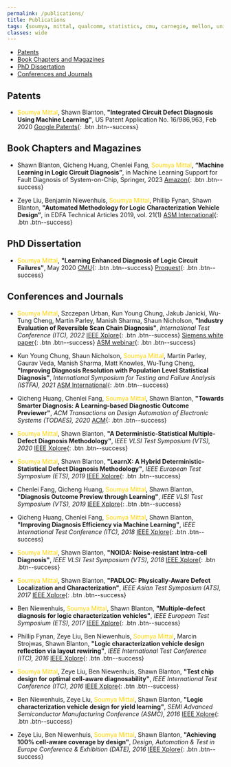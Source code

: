 ```yaml
---
permalink: /publications/
title: Publications
tags: {soumya, mittal, qualcomm, statistics, cmu, carnegie, mellon, university, diagnosis, atpg, yield, failure, pfa, machine learning, graduate, phd, roorkee, intel, globalfoundries}
classes: wide
---
```


+ [Patents](#patent)
+ [Book Chapters and Magazines](#book)
+ [PhD Dissertation](#dissertation)
+ [Conferences and Journals](#conference)

## <a name="patent"></a>Patents
+ <span style="color:#ffd300">Soumya Mittal</span>, Shawn Blanton, **"Integrated Circuit Defect Diagnosis Using Machine Learning"**, US Patent Application No. 16/986,963, Feb 2020 [Google Patents](https://patents.google.com/patent/US20210042644A1/en){: .btn .btn--success}

## <a name="book"></a>Book Chapters and Magazines
+ Shawn Blanton, Qicheng Huang, Chenlei Fang, <span style="color:#ffd300">Soumya Mittal</span>, **“Machine Learning in Logic Circuit Diagnosis”**, in Machine Learning Support for Fault Diagnosis of System-on-Chip, Springer, 2023  [Amazon](https://www.amazon.com/Machine-Learning-Support-Diagnosis-System/dp/3031196384){: .btn .btn--success}

+ Zeye Liu, Benjamin Niewenhuis, <span style="color:#ffd300">Soumya Mittal</span>, Phillip Fynan, Shawn Blanton, **"Automated Methodology for Logic Characterization Vehicle Design”**, in EDFA Technical Articles 2019, vol. 21(1)   [ASM International](https://www.asminternational.org/web/edfas/news/edfa/-/journal_content/56/10192/36324098/MAGAZINE){: .btn .btn--success}

## <a name="dissertation"></a>PhD Dissertation

+ <span style="color:#ffd300">Soumya Mittal</span>, **"Learning Enhanced Diagnosis of Logic Circuit Failures"**, May 2020  [CMU](https://kilthub.cmu.edu/articles/thesis/Learning_Enhanced_Diagnosis_of_Logic_Circuit_Failures/11962164){: .btn .btn--success}  [Proquest](https://www.proquest.com/docview/2385344942){: .btn .btn--success}

## <a name="conference"></a>Conferences and Journals

+ <span style="color:#ffd300">Soumya Mittal</span>, Szczepan Urban, Kun Young Chung, Jakub Janicki, Wu-Tung Cheng, Martin Parley, Manish Sharma, Shaun Nicholson, **"Industry Evaluation of Reversible Scan Chain Diagnosis"**, *International Test Conference (ITC), 2022*  [IEEE Xplore](https://scholar.google.com/citations?view_op=view_citation&hl=en&user=wIoS-CYAAAAJ&sortby=pubdate&citation_for_view=wIoS-CYAAAAJ:yD5IFk8b50cC){: .btn .btn--success}  [Siemens white paper](https://resources.sw.siemens.com/en-US/white-paper-reversible-chain-diagnosis){: .btn .btn--success}  [ASM webinar](https://connect.asminternational.org/httpswwwasminternationalorgconferencesmain/event-description?CalendarEventKey=23263b8e-62f1-43c9-b05e-45c591dc7a84&CommunityKey=660ccc7a-23db-49ab-9050-98de6eef271d&Home=%2fhttpswwwasminternationalorgconferencesmain%2fevent-description){: .btn .btn--success}

+ Kun Young Chung, Shaun Nicholson, <span style="color:#ffd300">Soumya Mittal</span>, Martin Parley, Gaurav Veda, Manish Sharma, Matt Knowles, Wu-Tung Cheng, **"Improving Diagnosis Resolution with Population Level Statistical Diagnosis"**, *International Symposium for Testing and Failure Analysis (ISTFA), 2021*  [ASM International](https://dl.asminternational.org/istfa/proceedings-abstract/ISTFA2021/84215/388/18305){: .btn .btn--success}

+ Qicheng Huang, Chenlei Fang, <span style="color:#ffd300">Soumya Mittal</span>, Shawn Blanton, **"Towards Smarter Diagnosis: A Learning-based Diagnostic Outcome Previewer"**, *ACM Transactions on Design Automation of Electronic Systems (TODAES), 2020*   [ACM](https://dl.acm.org/doi/abs/10.1145/3398267){: .btn .btn--success}

+ <span style="color:#ffd300">Soumya Mittal</span>, Shawn Blanton, **"A Deterministic-Statistical Multiple-Defect Diagnosis Methodology"**, *IEEE VLSI Test Symposium (VTS), 2020*   [IEEE Xplore](https://ieeexplore.ieee.org/document/9107603){: .btn .btn--success}

+ <span style="color:#ffd300">Soumya Mittal</span>, Shawn Blanton, **"LearnX: A Hybrid Deterministic-Statistical Defect Diagnosis Methodology"**, *IEEE European Test Symposium (ETS), 2019*   [IEEE Xplore](https://ieeexplore.ieee.org/document/8791512){: .btn .btn--success}

+ Chenlei Fang, Qicheng Huang, <span style="color:#ffd300">Soumya Mittal</span>, Shawn Blanton, **"Diagnosis Outcome Preview through Learning"**, *IEEE VLSI Test Symposium (VTS), 2019*   [IEEE Xplore](https://ieeexplore.ieee.org/document/8758642){: .btn .btn--success}

+ Qicheng Huang, Chenlei Fang, <span style="color:#ffd300">Soumya Mittal</span>, Shawn Blanton, **"Improving Diagnosis Efficiency via Machine Learning"**, *IEEE International Test Conference (ITC), 2018*  [IEEE Xplore](https://ieeexplore.ieee.org/document/8624884){: .btn .btn--success}

+ <span style="color:#ffd300">Soumya Mittal</span>, Shawn Blanton, **"NOIDA: Noise-resistant Intra-cell Diagnosis"**, *IEEE VLSI Test Symposium (VTS), 2018*  [IEEE Xplore](https://ieeexplore.ieee.org/document/8368664){: .btn .btn--success}

+ <span style="color:#ffd300">Soumya Mittal</span>, Shawn Blanton, **"PADLOC: Physically-Aware Defect Localization and Characterization"**, *IEEE Asian Test Symposium (ATS), 2017*  [IEEE Xplore](https://ieeexplore.ieee.org/document/8267889){: .btn .btn--success}

+ Ben Niewenhuis, <span style="color:#ffd300">Soumya Mittal</span>, Shawn Blanton, **"Multiple-defect diagnosis for logic characterization vehicles"**, *IEEE European Test Symposium (ETS), 2017*   [IEEE Xplore](https://ieeexplore.ieee.org/document/7968231){: .btn .btn--success}

+ Phillip Fynan, Zeye Liu, Ben Niewenhuis, <span style="color:#ffd300">Soumya Mittal</span>, Marcin Strojwas, Shawn Blanton, **"Logic characterization vehicle design reflection via layout rewiring"**, *IEEE International Test Conference (ITC), 2016*  [IEEE Xplore](https://ieeexplore.ieee.org/document/7805849){: .btn .btn--success}  

+  <span style="color:#ffd300">Soumya Mittal</span>, Zeye Liu, Ben Niewenhuis, Shawn Blanton, **"Test chip design for optimal cell-aware diagnosability"**, *IEEE International Test Conference (ITC), 2016*  [IEEE Xplore](https://ieeexplore.ieee.org/document/7805850){: .btn .btn--success}  

+  Ben Niewenhuis, Zeye Liu, <span style="color:#ffd300">Soumya Mittal</span>, Shawn Blanton, **"Logic characterization vehicle design for yield learning"**, *SEMI Advanced Semiconductor Manufacturing Conference (ASMC), 2016*     [IEEE Xplore](https://ieeexplore.ieee.org/document/7491080){: .btn .btn--success}

+  Zeye Liu, Ben Niewenhuis, <span style="color:#ffd300">Soumya Mittal</span>, Shawn Blanton, **"Achieving 100% cell-aware coverage by design"**, *Design, Automation & Test in Europe Conference & Exhibition (DATE), 2016*       [IEEE Xplore](https://ieeexplore.ieee.org/document/7459289){: .btn .btn--success}
